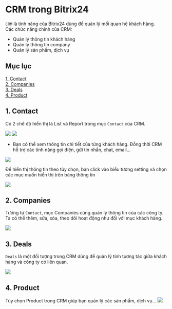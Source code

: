 # CRM trong Bitrix24  

`CRM` là tính năng của Bitrix24 dùng để quản lý mối quan hệ khách hàng.  
Các chức năng chính của CRM:  
- Quản lý thông tin khách hàng
- Quản lý thông tin company
- Quản lý sản phẩm, dịch vụ

## Mục lục  
[1. Contact](#1)  
[2. Companies](#2)  
[3. Deals](#3)   
[4. Product](#4) 

## 1. Contact
Có 2 chế độ hiển thị là List và Report trong mục `Contact` của CRM.  

<img src="https://i.imgur.com/lrpmwH1.png">  

<img src="https://i.imgur.com/9dfIqjd.png">

- Bạn có thể xem thông tin chi tiết của từng khách hàng. Đồng thời CRM hỗ trợ các tính năng gọi điện, gửi tin nhắn, chat, email...   

<img src="https://i.imgur.com/AuzNtvz.png"> 

Để hiển thị thông tin theo tùy chọn, bạn click vào biểu tượng setting và chọn các mục muốn hiển thị trên bảng thông tin  

<img src="https://i.imgur.com/0Iwc8Ra.png">  

<a name="2"></a>

## 2. Companies  

Tương tự `Contact`, mục Companies cũng quản lý thông tin của các công ty.
Ta có thể thêm, sửa, xóa, theo dõi hoạt động như đối với mục khách hàng.  

<img src="https://i.imgur.com/WKkHsh7.png">  

<a name="3"></a>

## 3. Deals  
`Deals` là một đối tượng trong CRM dùng để quản lý tính tương tác giữa khách hàng và công ty có liên quan. 

<img src="https://i.imgur.com/bQ0GudG.png">  

<a name="4"></a>

## 4. Product 

Tùy chọn Product trong CRM giúp bạn quản lý các sản phẩm, dịch vụ...
<img src="https://i.imgur.com/xBeUUe5.png">
